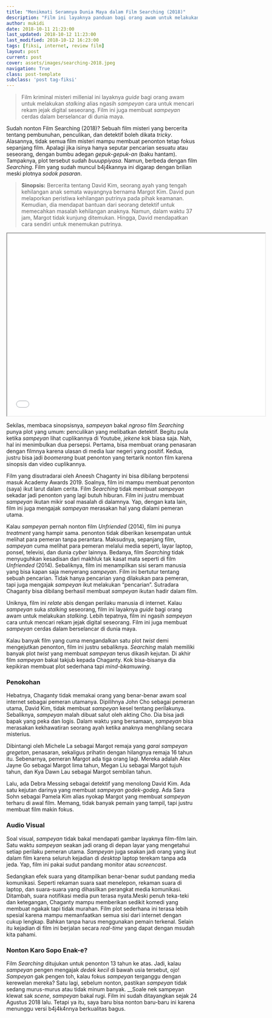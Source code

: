 ```yaml
---
title: "Menikmati Seramnya Dunia Maya dalam Film Searching (2018)"
description: "Film ini layaknya panduan bagi orang awam untuk melakukan stalking alias ngasih sampeyan cara untuk mencari rekam jejak digital seseorang. Film ini juga membuat sampeyan cerdas dalam berselancar di dunia maya."
author: mukidi
date: 2018-10-11 21:23:00
last_updated: 2018-10-12 11:23:00
last_modified: 2018-10-12 16:23:00
tags: [fiksi, internet, review film]
layout: post
current: post
cover: assets/images/searching-2018.jpeg
navigation: True
class: post-template
subclass: 'post tag-fiksi'
---
```

> Film kriminal misteri millenial ini layaknya _guide_ bagi orang awam untuk melakukan _stalking_ alias ngasih _sampeyan_ cara untuk mencari rekam jejak digital seseorang. Film ini juga membuat _sampeyan_ cerdas dalam berselancar di dunia maya.

Sudah nonton Film Searching (2018)? Sebuah film misteri yang bercerita tentang pembunuhan, penculikan, dan detektif boleh dikata _tricky_. Alasannya, tidak semua film misteri mampu membuat penonton tetap fokus sepanjang film. Apalagi jika isinya hanya seputar pencarian sesuatu atau seseorang, dengan bumbu adegan _gepuk-gepuk-an_ (baku hantam). Tampaknya, plot tersebut sudah _buuuppiyasa_. Namun, berbeda dengan film _Searching_. Film yang sudah muncul b4j4kannya ini digarap dengan brilian meski plotnya _sodok pasaran_.

> **Sinopsis:** Bercerita tentang David Kim, seorang ayah yang tengah kehilangan anak semata wayangnya bernama Margot Kim. David pun melaporkan peristiwa kehilangan putrinya pada pihak keamanan. Kemudian, dia mendapat bantuan dari seorang detektif untuk memecahkan masalah kehilangan anaknya. Namun, dalam waktu 37 jam, Margot tidak kunjung ditemukan. Hingga, David mendapatkan cara sendiri untuk menemukan putrinya.

<iframe src="//www.youtube-nocookie.com/embed/3Ro9ebQxEOY" width="680" height="480" alkamuwfullscreen="alkamuwfullscreen"></iframe>

Sekilas, membaca sinopsisnya, _sampeyan_ bakal _ngroso_ film _Searching_ punya plot yang umum: penculikan yang melibatkan detektif. Begitu pula ketika _sampeyan_ lihat cuplikannya di Youtube, _jekene_ kok biasa saja. Nah, hal ini menimbulkan dua persepsi. Pertama, bisa membuat orang penasaran dengan filmnya karena ulasan di media luar negeri yang positif. Kedua, justru bisa jadi _boomerang_ buat penonton yang tertarik nonton film karena sinopsis dan video cuplikannya.

Film yang disutradarai oleh Aneesh Chaganty ini bisa dibilang berpotensi masuk Academy Awards 2019. Soalnya, film ini mampu membuat penonton (saya) ikut larut dalam cerita. Film _Searching_ tidak membuat _sampeyan_ sekadar jadi penonton yang lagi butuh hiburan. Film ini justru membuat _sampeyan_ ikutan mikir soal masalah di dalamnya. Yap, dengan kata lain, film ini juga mengajak _sampeyan_ merasakan hal yang dialami pemeran utama.

Kalau _sampeyan_ pernah nonton film _Unfriended_ (2014), film ini punya _treatment_ yang hampir sama. penonton tidak diberikan kesempatan untuk melihat para pemeran tanpa perantara. Maksudnya, sepanjang film, _sampeyan_ cuma melihat para pemeran melalui media seperti, layar laptop, ponsel, televisi, dan dunia _cyber_ lainnya. Bedanya, film _Searching_ tidak menyuguhkan kesadisan dari makhluk tak kasat mata seperti di film _Unfriended_ (2014). Sebaliknya, film ini menampilkan sisi seram manusia yang bisa kapan saja menyerang _sampeyan_. Film ini bertutur tentang sebuah pencarian. Tidak hanya pencarian yang dilakukan para pemeran, tapi juga mengajak _sampeyan_ ikut melakukan “pencarian”. Sutradara Chaganty bisa dibilang berhasil membuat _sampeyan_ ikutan hadir dalam film.

Uniknya, film ini _relate_ abis dengan perilaku manusia di internet. Kalau _sampeyan_ suka _stalking_ seseorang, film ini layaknya _guide_ bagi orang awam untuk melakukan _stalking_. Lebih tepatnya, film ini ngasih _sampeyan_ cara untuk mencari rekam jejak digital seseorang. Film ini juga membuat _sampeyan_ cerdas dalam berselancar di dunia maya.

Kalau banyak film yang cuma mengandalkan satu plot _twist_ demi mengejutkan penonton, film ini justru sebaliknya. _Searching_ malah memiliki banyak plot _twist_ yang membuat _sampeyan_ terus dikasih kejutan. Di akhir film _sampeyan_ bakal takjub kepada Chaganty. Kok bisa-bisanya dia kepikiran membuat plot sederhana tapi _mind-bkamuwing_.

### Penokohan

Hebatnya, Chaganty tidak memakai orang yang benar-benar awam soal internet sebagai pemeran utamanya. Dipilihnya John Cho sebagai pemeran utama, David Kim, tidak membuat _sampeyan_ kesel tentang perilakunya. Sebaliknya, _sampeyan_ malah dibuat salut oleh akting Cho. Dia bisa jadi bapak yang peka dan logis. Dalam waktu yang bersamaan, _sampeyan_ bisa merasakan kekhawatiran seorang ayah ketika anaknya menghilang secara misterius.

Dibintangi oleh Michele La sebagai Margot remaja yang _garai_ _sampeyan_ _gregetan_, penasaran, sekaligus prihatin dengan hilangnya remaja 16 tahun itu. Sebenarnya, pemeran Margot ada tiga orang lagi. Mereka adalah Alex Jayne Go sebagai Margot lima tahun, Megan Liu sebagai Margot tujuh tahun, dan Kya Dawn Lau sebagai Margot sembilan tahun.

Lalu, ada Debra Messing sebagai detektif yang menolong David Kim. Ada satu kejutan darinya yang membuat _sampeyan_ _godek-godeg_. Ada Sara Sohn sebagai Pamela Kim alias nyokap Margot yang membuat _sampeyan_ terharu di awal film. Memang, tidak banyak pemain yang tampil, tapi justru membuat film makin fokus.

### Audio Visual

Soal visual, _sampeyan_ tidak bakal mendapati gambar layaknya film-film lain. Satu waktu _sampeyan_ seakan jadi orang di depan layar yang mengetahui setiap perilaku pemeran utama. _Sampeyan_ juga seakan jadi orang yang ikut dalam film karena seluruh kejadian di _desktop_ laptop terekam tanpa ada jeda. Yap, film ini pakai sudut pandang monitor atau _screencast_.

Sedangkan efek suara yang ditampilkan benar-benar sudut pandang media komunikasi. Seperti rekaman suara saat menelepon, rekaman suara di laptop, dan suara-suara yang dihasilkan perangkat media komunikasi. Ditambah, suara notifikasi media pun terasa nyata.Meski penuh teka-teki dan ketegangan, Chaganty mampu memberikan sedikit komedi yang membuat ngakak tapi tidak murahan. Film plot sederhana ini terasa lebih spesial karena mampu memanfaatkan semua sisi dari internet dengan cukup lengkap. Bahkan tanpa harus menggunakan pemain terkenal. Selain itu kejadian di film ini berjalan secara _real-time_ yang dapat dengan msudah kita pahami.

### Nonton Karo Sopo Enak-e?

Film _Searching_ ditujukan untuk penonton 13 tahun ke atas. Jadi, kalau _sampeyan_ pengen mengajak _dedek kecil_ di bawah usia tersebut, ojo! _Sampeyan_ gak pengen toh, kalau fokus _sampeyan_ terganggu dengan kerewelan mereka? Satu lagi, sebelum nonton, pastikan _sampeyan_ tidak sedang murus-murus atau tidak minum banyak. __Soale nek sampeyan klewat sak _scene_, _sampeyan_ bakal rugi. Film ini sudah ditayangkan sejak 24 Agustus 2018 lalu. Tetapi ya itu, saya baru bisa nonton baru-baru ini karena menunggu versi b4j4k4nnya berkualitas bagus.